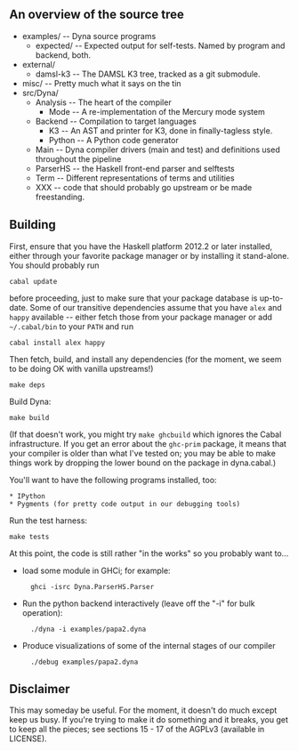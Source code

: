 An overview of the source tree
------------------------------

* examples/            -- Dyna source programs
    *  expected/       -- Expected output for self-tests.  Named by program and backend, both.
* external/
    * damsl-k3         -- The DAMSL K3 tree, tracked as a git submodule.
* misc/                -- Pretty much what it says on the tin
* src/Dyna/
    * Analysis         -- The heart of the compiler
        * Mode         -- A re-implementation of the Mercury mode system
    * Backend          -- Compilation to target languages
        * K3           -- An AST and printer for K3, done in finally-tagless style.
        * Python       -- A Python code generator
    * Main             -- Dyna compiler drivers (main and test) and definitions used throughout the pipeline
    * ParserHS         -- the Haskell front-end parser and selftests
    * Term             -- Different representations of terms and utilities
    * XXX              -- code that should probably go upstream or be made freestanding.

Building
--------

First, ensure that you have the Haskell platform 2012.2 or later installed,
either through your favorite package manager or by installing it
stand-alone.  You should probably run

    cabal update

before proceeding, just to make sure that your package database is
up-to-date.  Some of our transitive dependencies assume that you have
`alex` and `happy` available -- either fetch those from your package manager
or add `~/.cabal/bin` to your `PATH` and run

    cabal install alex happy

Then fetch, build, and install any dependencies (for the
moment, we seem to be doing OK with vanilla upstreams!)

    make deps

Build Dyna:

    make build

(If that doesn't work, you might try `make ghcbuild` which ignores the Cabal
infrastructure.  If you get an error about the `ghc-prim` package, it means
that your compiler is older than what I've tested on; you may be able to
make things work by dropping the lower bound on the package in dyna.cabal.)

You'll want to have the following programs installed, too:

    * IPython
    * Pygments (for pretty code output in our debugging tools)

Run the test harness:

    make tests

At this point, the code is still rather "in the works" so you probably want
to...

* load some module in GHCi; for example:

        ghci -isrc Dyna.ParserHS.Parser

* Run the python backend interactively (leave off the "-i" for bulk
operation):

        ./dyna -i examples/papa2.dyna

* Produce visualizations of some of the internal stages of our compiler

        ./debug examples/papa2.dyna

Disclaimer
----------

This may someday be useful.  For the moment, it doesn't do much except keep
us busy.  If you're trying to make it do something and it breaks, you get to
keep all the pieces; see sections 15 - 17 of the AGPLv3 (available in
LICENSE).
